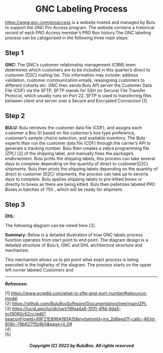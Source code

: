 <h1 align="center">GNC Labeling Process</h1>

 https://www.gnc.com/proaccess is a website hosted and managed by Bulu to support the GNC Pro Access program. The website contains a historical record of each PRO Access member’s PRO Box history.The GNC labeling process can be catogorized in the following  three main steps:
 
## Step 1

**GNC:** The GNC’s customer relationship management (CRM) team determines which customers are to be included in this quarter’s direct to customer (D2C) mailing list. This information may include: address validation, customer communication emails, reassigning customers to different cohorts etc. GNC then sends Bulu API server the Customer Data File (CDF) via the SFTP. SFTP stands for SSH (or Secure) File Transfer Protocol, which usually runs on Port 22. SFTP is used to transferring files between client and server over a Secure and Encrypted Connection [1].

## Step 2

**BULU:** Bulu retrieves the customer data file (CDF), and assigns each customer a Box ID based on the customer’s box type preference, customer’s sample choice selection, and available inventory. The Bulu experts than run the customer data file (CDF) through the carrier’s API to generate a tracking number. Bulu then creates a zebra programming file (ZPL) [2] of the shipping label, and manually fixes the package’s endorsement. Bulu prints the shipping labels, this process can take several days to complete depending on the quantity of direct to customer(D2C) shipments. Bulu then prints the shipping labels depending on the quantity of  direct to customer (D2C) shipments, the process can take up to severla days to complete. Bulu applies shipping labels to pre-kitted boxes or directly to boxes as there are being kitted. Bulu then palletizes labeled PRO Boxes in batches of 750 , which will be ready for shipment.

## Step 3

**DHL:**


 




The following diagram can be viewd here [3].

**Summary:**
Below is a detailed illustration of how GNC labels process function operates from start point to end point. The diagram design is a detailed structure of Bulu’s, GNC and DHL architecture structure and mechanism.






This mechanism allows us to pin point what exact process is being executed in the higharky of the diagram. The process starts on the upper left corner labeled Customers and     

---------------------------------------------
**Refrences:**

[1] https://www.pcwdld.com/what-is-sftp-and-port-number#wbounce-modal<br>
[2] https://github.com/BuluBoxSoftware/Documentation/tree/main/ZPL<br>
[3] https://lucid.app/lucidchart/19faa4a8-3f01-4ffd-9da5-ecf9060c62cc/edit?beaconFlowId=89F21EB96A193A15&invitationId=inv_2d8eed7f-ca8c-483d-808c-78b627f5b9b5&page=0_0#<br>
[4]<br>
[5]

<h5 align="center"> Copyright (C) 2022 by BuluBox. All rights reserved</h5>
